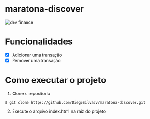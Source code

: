 # maratona-discover
![dev finance](https://user-images.githubusercontent.com/60052506/116631494-a3b26f00-a92b-11eb-95dc-a9e1cdf9adfb.PNG)

# Funcionalidades
- [x] Adicionar uma transação
- [x] Remover uma transação

# Como executar o projeto

1. Clone o repositorio 
```
$ git clone https://github.com/DiegoSilvadv/maratona-discover.git
```

2. Execute o arquivo index.html na raiz do projeto 
